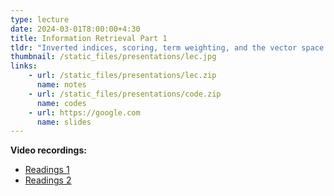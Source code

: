 ```yaml
---
type: lecture
date: 2024-03-01T8:00:00+4:30
title: Information Retrieval Part 1
tldr: "Inverted indices, scoring, term weighting, and the vector space model."
thumbnail: /static_files/presentations/lec.jpg
links: 
    - url: /static_files/presentations/lec.zip
      name: notes
    - url: /static_files/presentations/code.zip
      name: codes
    - url: https://google.com
      name: slides
---
```

**Video recordings:**
- [Readings 1](http://example.com)
- [Readings 2](http://example.com)
